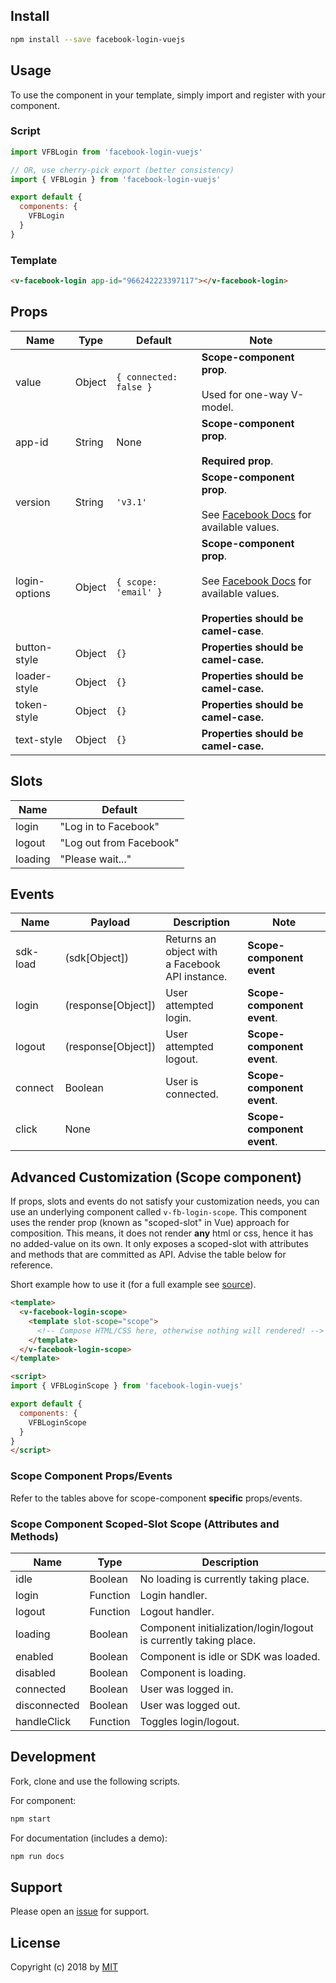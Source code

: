 ## Install
```bash
npm install --save facebook-login-vuejs
```

## Usage
To use the component in your template, simply import and register with your component.

### Script
```js
import VFBLogin from 'facebook-login-vuejs'

// OR, use cherry-pick export (better consistency)
import { VFBLogin } from 'facebook-login-vuejs'

export default {
  components: {
    VFBLogin
  }
}
```

### Template
```html
<v-facebook-login app-id="966242223397117"></v-facebook-login>
```

## Props
<div id="props-table-wrap" class="docs-table-wrap">

| Name          | Type   | Default                | Note |
|---------------|--------|------------------------|------|
| value         | Object | `{ connected: false }` | **Scope-component prop**.<br><br>Used for one-way V-model.
| app-id        | String | None                   | **Scope-component prop**.<br><br>**Required prop**.
| version 	    | String | `'v3.1'`               | **Scope-component prop**.<br><br>See [Facebook Docs](https://developers.facebook.com/docs/apps/changelog/) for available values.
| login-options | Object | `{ scope: 'email' }`   | **Scope-component prop**.<br><br>See [Facebook Docs](https://developers.facebook.com/docs/reference/javascript/FB.login/v2.9) for available values.<br><br>**Properties should be camel-case**.
| button-style  | Object | `{}`                   | **Properties should be camel-case.**
| loader-style  | Object | `{}`                   | **Properties should be camel-case.**
| token-style   | Object | `{}`                   | **Properties should be camel-case.**
| text-style    | Object | `{}`                   | **Properties should be camel-case.**

</div>

## Slots
<div id="slots-table-wrap" class="docs-table-wrap">

| Name    | Default |
|---------|---------|
| login   | "Log in to Facebook"
| logout  | "Log out from Facebook"
| loading | "Please wait..."

</div>

## Events
<div id="events-table-wrap" class="docs-table-wrap">

| Name               | Payload            | Description                                          | Note |
|--------------------|--------------------|------------------------------------------------------|------|
| sdk-load           | (sdk[Object])      | Returns an object with <br> a Facebook API instance. | **Scope-component event**
| login              | (response[Object]) | User attempted login.                                | **Scope-component event**.
| logout             | (response[Object]) | User attempted logout.                               | **Scope-component event**.
| connect            | Boolean            | User is connected.                                   | **Scope-component event**.
| click              | None               | &nbsp;                                               | **Scope-component event**.

</div>

## Advanced Customization (Scope component)
If props, slots and events do not satisfy your customization needs, you can use an underlying component called `v-fb-login-scope`. This component uses the render prop (known as "scoped-slot" in Vue) approach for composition. This means, it does not render **any** html or css, hence it has no added-value on its own. It only exposes a scoped-slot with attributes and methods that are committed as API. Advise the table below for reference.

Short example how to use it (for a full example see [source](https://github.com/iliran11/facebook-login-vue/blob/3.x/src/components/FBLogin.vue)).

```html
<template>
  <v-facebook-login-scope>
    <template slot-scope="scope">
      <!-- Compose HTML/CSS here, otherwise nothing will rendered! -->
    </template>
  </v-facebook-login-scope>
</template>

<script>
import { VFBLoginScope } from 'facebook-login-vuejs'

export default {
  components: {
    VFBLoginScope
  }
}
</script>
```

### Scope Component Props/Events
Refer to the tables above for scope-component **specific** props/events.

### Scope Component Scoped-Slot Scope (Attributes and Methods)
<div id="scope-table-wrap" class="docs-table-wrap">

| Name         | Type     | Description                                                      |
|--------------|----------|------------------------------------------------------------------|
| idle         | Boolean  | No loading is currently taking place.                            |
| login        | Function | Login handler.                                                   |
| logout       | Function | Logout handler.                                                  |
| loading      | Boolean  | Component initialization/login/logout is currently taking place. |
| enabled      | Boolean  | Component is idle or SDK was loaded.                             |
| disabled     | Boolean  | Component is loading.                                            |
| connected    | Boolean  | User was logged in.                                              |
| disconnected | Boolean  | User was logged out.                                             |
| handleClick  | Function | Toggles login/logout.                                            |

</div>

## Development
Fork, clone and use the following scripts.

For component:
```bash
npm start
```
For documentation (includes a demo):
```bash
npm run docs
```

## Support
Please open an [issue](https://github.com/iliran11/facebook-login-vue/issues) for support.

## License
Copyright (c) 2018 by [MIT](https://opensource.org/licenses/MIT)